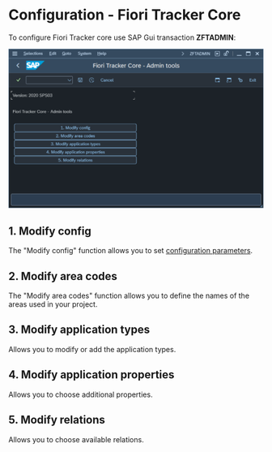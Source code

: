 # Configuration - Fiori Tracker Core

To configure Fiori Tracker core use SAP Gui transaction **ZFTADMIN**:

![](res/zftadmin.png)

## 1.  Modify config

The "Modify config" function allows you to set [configuration parameters](conf-params.md).

## 2.  Modify area codes

The "Modify area codes" function allows you to define the names of the areas used in your project.

## 3.  Modify application types

Allows you to modify or add the application types.

## 4. Modify application properties

Allows you to choose additional properties. 

## 5. Modify relations

Allows you to choose available relations. 
